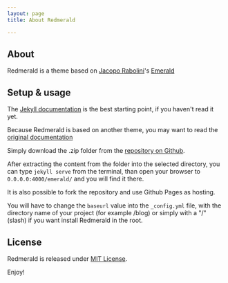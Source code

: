```yaml
---
layout: page
title: About Redmerald

---
```

## About

Redmerald is a theme based on [Jacopo Rabolini](http://www.jacoporabolini.com)'s [Emerald](https://github.com/KingFelix/emerald/)


## Setup & usage

The [Jekyll documentation](http://jekyllrb.com) is the best starting point, if you haven't read it yet.

Because Redmerald is based on another theme, you may want to read the [original documentation](https://github.com/KingFelix/emerald/blob/master/readme.md)

Simply download the .zip folder from the [repository on Github](https://github.com/Vesuvium/redmerald/archive/master.zip).

After extracting the content from the folder into the selected directory, you can type ``jekyll serve`` from the terminal, than open your browser to ``0.0.0.0:4000/emerald/`` and you will find it there.

It is also possible to fork the repository and use Github Pages as hosting.

You will have to change the ``baseurl`` value into the ``_config.yml`` file, with the directory name of your project (for example /blog) or simply with a "/" (slash) if you want install Redmerald in the root.


## License

Redmerald is released under [MIT License](license.md).

Enjoy!


